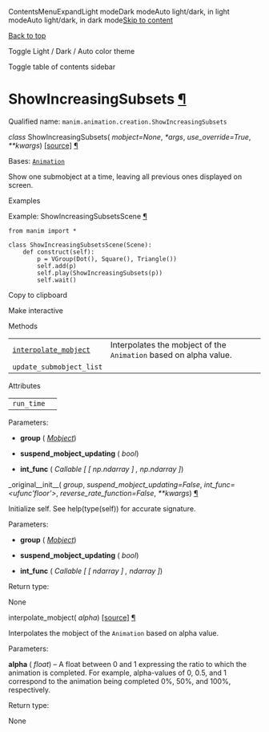 ContentsMenuExpandLight modeDark modeAuto light/dark, in light modeAuto light/dark, in dark mode[Skip to content](https://docs.manim.community/en/stable/reference/manim.animation.creation.ShowIncreasingSubsets.html#furo-main-content)

[Back to top](https://docs.manim.community/en/stable/reference/manim.animation.creation.ShowIncreasingSubsets.html#)

Toggle Light / Dark / Auto color theme

Toggle table of contents sidebar

# ShowIncreasingSubsets [¶](https://docs.manim.community/en/stable/reference/manim.animation.creation.ShowIncreasingSubsets.html\#showincreasingsubsets "Link to this heading")

Qualified name: `manim.animation.creation.ShowIncreasingSubsets`

_class_ ShowIncreasingSubsets( _mobject=None_, _\*args_, _use\_override=True_, _\*\*kwargs_) [\[source\]](https://docs.manim.community/en/stable/_modules/manim/animation/creation.html#ShowIncreasingSubsets) [¶](https://docs.manim.community/en/stable/reference/manim.animation.creation.ShowIncreasingSubsets.html#manim.animation.creation.ShowIncreasingSubsets "Link to this definition")

Bases: [`Animation`](https://docs.manim.community/en/stable/reference/manim.animation.animation.Animation.html#manim.animation.animation.Animation "manim.animation.animation.Animation")

Show one submobject at a time, leaving all previous ones displayed on screen.

Examples

Example: ShowIncreasingSubsetsScene [¶](https://docs.manim.community/en/stable/reference/manim.animation.creation.ShowIncreasingSubsets.html#showincreasingsubsetsscene)

```
from manim import *

class ShowIncreasingSubsetsScene(Scene):
    def construct(self):
        p = VGroup(Dot(), Square(), Triangle())
        self.add(p)
        self.play(ShowIncreasingSubsets(p))
        self.wait()

```

Copy to clipboard

Make interactive

Methods

|     |     |
| --- | --- |
| [`interpolate_mobject`](https://docs.manim.community/en/stable/reference/manim.animation.creation.ShowIncreasingSubsets.html#manim.animation.creation.ShowIncreasingSubsets.interpolate_mobject "manim.animation.creation.ShowIncreasingSubsets.interpolate_mobject") | Interpolates the mobject of the `Animation` based on alpha value. |
| `update_submobject_list` |  |

Attributes

|     |     |
| --- | --- |
| `run_time` |  |

Parameters:

- **group** ( [_Mobject_](https://docs.manim.community/en/stable/reference/manim.mobject.mobject.Mobject.html#manim.mobject.mobject.Mobject "manim.mobject.mobject.Mobject"))

- **suspend\_mobject\_updating** ( _bool_)

- **int\_func** ( _Callable_ _\[_ _\[_ _np.ndarray_ _\]_ _,_ _np.ndarray_ _\]_)


\_original\_\_init\_\_( _group_, _suspend\_mobject\_updating=False_, _int\_func=<ufunc'floor'>_, _reverse\_rate\_function=False_, _\*\*kwargs_) [¶](https://docs.manim.community/en/stable/reference/manim.animation.creation.ShowIncreasingSubsets.html#manim.animation.creation.ShowIncreasingSubsets._original__init__ "Link to this definition")

Initialize self. See help(type(self)) for accurate signature.

Parameters:

- **group** ( [_Mobject_](https://docs.manim.community/en/stable/reference/manim.mobject.mobject.Mobject.html#manim.mobject.mobject.Mobject "manim.mobject.mobject.Mobject"))

- **suspend\_mobject\_updating** ( _bool_)

- **int\_func** ( _Callable_ _\[_ _\[_ _ndarray_ _\]_ _,_ _ndarray_ _\]_)


Return type:

None

interpolate\_mobject( _alpha_) [\[source\]](https://docs.manim.community/en/stable/_modules/manim/animation/creation.html#ShowIncreasingSubsets.interpolate_mobject) [¶](https://docs.manim.community/en/stable/reference/manim.animation.creation.ShowIncreasingSubsets.html#manim.animation.creation.ShowIncreasingSubsets.interpolate_mobject "Link to this definition")

Interpolates the mobject of the `Animation` based on alpha value.

Parameters:

**alpha** ( _float_) – A float between 0 and 1 expressing the ratio to which the animation
is completed. For example, alpha-values of 0, 0.5, and 1 correspond
to the animation being completed 0%, 50%, and 100%, respectively.

Return type:

None